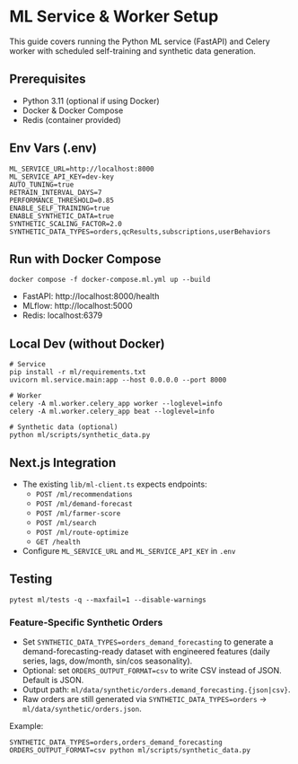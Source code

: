 # ML Service & Worker Setup

This guide covers running the Python ML service (FastAPI) and Celery worker with scheduled self-training and synthetic data generation.

## Prerequisites
- Python 3.11 (optional if using Docker)
- Docker & Docker Compose
- Redis (container provided)

## Env Vars (.env)
```
ML_SERVICE_URL=http://localhost:8000
ML_SERVICE_API_KEY=dev-key
AUTO_TUNING=true
RETRAIN_INTERVAL_DAYS=7
PERFORMANCE_THRESHOLD=0.85
ENABLE_SELF_TRAINING=true
ENABLE_SYNTHETIC_DATA=true
SYNTHETIC_SCALING_FACTOR=2.0
SYNTHETIC_DATA_TYPES=orders,qcResults,subscriptions,userBehaviors
```

## Run with Docker Compose
```
docker compose -f docker-compose.ml.yml up --build
```
- FastAPI: http://localhost:8000/health
- MLflow: http://localhost:5000
- Redis: localhost:6379

## Local Dev (without Docker)
```
# Service
pip install -r ml/requirements.txt
uvicorn ml.service.main:app --host 0.0.0.0 --port 8000

# Worker
celery -A ml.worker.celery_app worker --loglevel=info
celery -A ml.worker.celery_app beat --loglevel=info

# Synthetic data (optional)
python ml/scripts/synthetic_data.py
```

## Next.js Integration
- The existing `lib/ml-client.ts` expects endpoints:
  - `POST /ml/recommendations`
  - `POST /ml/demand-forecast`
  - `POST /ml/farmer-score`
  - `POST /ml/search`
  - `POST /ml/route-optimize`
  - `GET /health`
- Configure `ML_SERVICE_URL` and `ML_SERVICE_API_KEY` in `.env`

## Testing
```
pytest ml/tests -q --maxfail=1 --disable-warnings
```

### Feature-Specific Synthetic Orders

- Set `SYNTHETIC_DATA_TYPES=orders_demand_forecasting` to generate a demand-forecasting-ready dataset with engineered features (daily series, lags, dow/month, sin/cos seasonality).
- Optional: set `ORDERS_OUTPUT_FORMAT=csv` to write CSV instead of JSON. Default is JSON.
- Output path: `ml/data/synthetic/orders.demand_forecasting.{json|csv}`.
- Raw orders are still generated via `SYNTHETIC_DATA_TYPES=orders` → `ml/data/synthetic/orders.json`.

Example:

`SYNTHETIC_DATA_TYPES=orders,orders_demand_forecasting ORDERS_OUTPUT_FORMAT=csv python ml/scripts/synthetic_data.py`